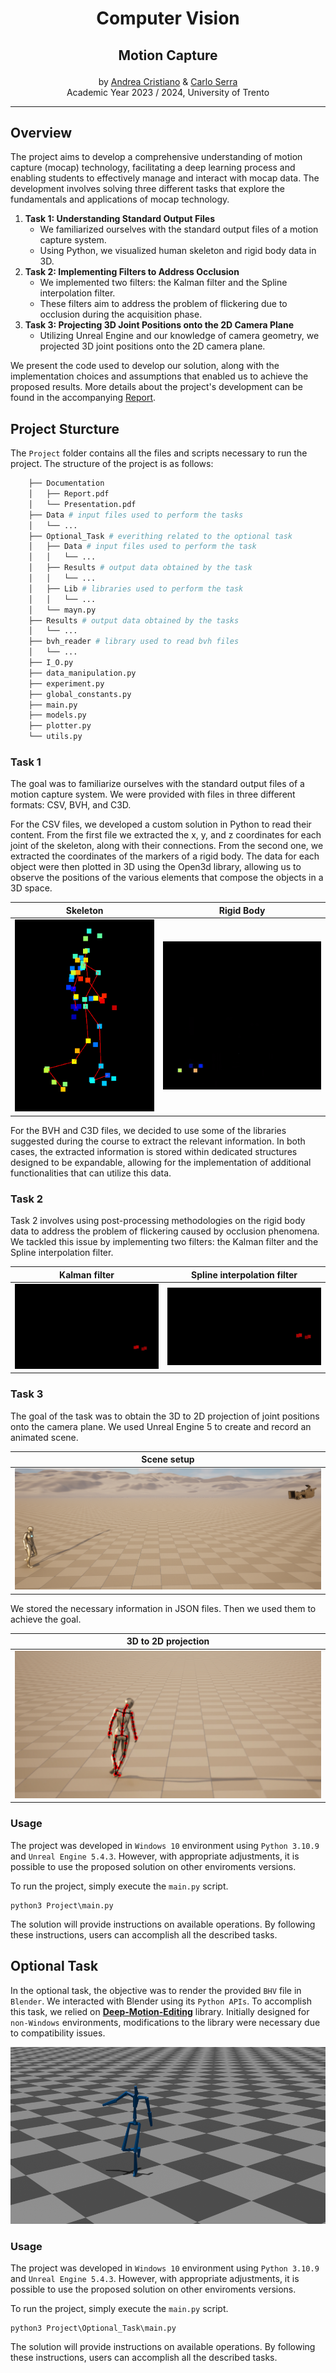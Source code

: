 <div align="center">
	<h1> Computer Vision </h1>
</div>

## <p align="center"> Motion Capture </p>

<div align="center">
  	by <a href="https://github.com/andy295">Andrea Cristiano</a> & <a href="https://github.com/MasterCarlo">Carlo Serra</a>
	<br>
	Academic Year 2023 / 2024, University of Trento
</div>

---

## Overview

The project aims to develop a comprehensive understanding of motion capture (mocap) technology, facilitating a deep learning process and enabling students to effectively manage and interact with mocap data. The development involves solving three different tasks that explore the fundamentals and applications of mocap technology.
1. **Task 1: Understanding Standard Output Files**
	- We familiarized ourselves with the standard output files of a motion capture system.
	- Using Python, we visualized human skeleton and rigid body data in 3D.
2. **Task 2: Implementing Filters to Address Occlusion**
	- We implemented two filters: the Kalman filter and the Spline interpolation filter.
	- These filters aim to address the problem of flickering due to occlusion during the acquisition phase.
3. **Task 3: Projecting 3D Joint Positions onto the 2D Camera Plane**
	- Utilizing Unreal Engine and our knowledge of camera geometry, we projected 3D joint positions onto the 2D camera plane.

We present the code used to develop our solution, along with the implementation choices and assumptions that enabled us to achieve the proposed results. More details about the project's development can be found in the accompanying  [Report](./Project/Documentation/Report.pdf).

## Project Sturcture
The `Project` folder contains all the files and scripts necessary to run the project.
The structure of the project is as follows:
```bash
	├── Documentation
	│   ├── Report.pdf
	│   └── Presentation.pdf
	├── Data # input files used to perform the tasks
	│   └── ...
	├── Optional_Task # everithing related to the optional task
	│   ├── Data # input files used to perform the task
	│   │   └── ...
	│   ├── Results # output data obtained by the task
	│   │   └── ...
	│   ├── Lib # libraries used to perform the task
	│   │   └── ...
	│   └── mayn.py
	├── Results # output data obtained by the tasks	
	│   └── ...
	├── bvh_reader # library used to read bvh files
	│   └── ...
	├── I_O.py
	├── data_manipulation.py
	├── experiment.py
	├── global_constants.py
	├── main.py
	├── models.py
	├── plotter.py
	└── utils.py
```
### Task 1
The goal was to familiarize ourselves with the standard output files of a motion capture system. We were provided with files in three different formats: CSV, BVH, and C3D.

For the CSV files, we developed a custom solution in Python to read their content. From  the first file we extracted the x, y, and z coordinates for each joint of the skeleton, along with their connections. From the second one, we extracted the coordinates of the markers of a rigid body. The data for each object were then plotted in 3D using the Open3d library, allowing us to observe the positions of the various elements that compose the objects in a 3D space.

| Skeleton | Rigid Body |
| - | - |
| ![](./Project/Results/Task_1/skeleton.PNG) | ![](./Project/Results/Task_1/rigid_body.gif) |

For the BVH and C3D files, we decided to use some of the libraries suggested during the course to extract the relevant information. In both cases, the extracted information is stored within dedicated structures designed to be expandable, allowing for the implementation of additional functionalities that can utilize this data.

### Task 2
Task 2 involves using post-processing methodologies on the rigid body data to address the problem of flickering caused by occlusion phenomena. We tackled this issue by implementing two filters: the Kalman filter and the Spline interpolation filter.

| Kalman filter | Spline interpolation filter |
| - | - |
| ![](./Project/Results/Task_2/rigid_body_kalman.gif) | ![](./Project/Results/Task_2/rigid_body_spline.gif) |

### Task 3
The goal of the task was to obtain the 3D to 2D projection of joint positions onto the camera plane. We used Unreal Engine 5 to create and record an animated scene.

| Scene setup |
| - |
| ![](./Project/Results/Task_3/Scene_setup.png) |

We stored the necessary information in JSON files. Then we used them to achieve the goal.

| 3D to 2D projection |
| - |
| ![](./Project/Results/Task_3/Projected_points.png) |

### Usage
The project was developed in `Windows 10` environment using `Python 3.10.9` and `Unreal Engine 5.4.3`. However, with appropriate adjustments, it is possible to use the proposed solution on other enviroments versions.

To run the project, simply execute the `main.py` script. 
```
python3 Project\main.py
```

The solution will provide instructions on available operations. By following these instructions, users can accomplish all the described tasks.

## Optional Task
In the optional task, the objective was to render the provided `BHV` file in `Blender`. We interacted with Blender using its `Python APIs`. To accomplish this task, we relied on [**Deep-Motion-Editing**](https://github.com/DeepMotionEditing/deep-motion-editing) library. Initially designed for `non-Windows` environments, modifications to the library were necessary due to compatibility issues.

[![Video](./Project/Optional_Task/Results/Render/Render.png)](https://youtu.be/2TT5JsIz6_o)

### Usage
The project was developed in `Windows 10` environment using `Python 3.10.9` and `Unreal Engine 5.4.3`. However, with appropriate adjustments, it is possible to use the proposed solution on other enviroments versions.

To run the project, simply execute the `main.py` script. 
```
python3 Project\Optional_Task\main.py
```

The solution will provide instructions on available operations. By following these instructions, users can accomplish all the described tasks.
